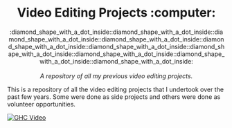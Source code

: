 <h1 align="center">Video Editing Projects :computer: </h1>

<div align="center">
  :diamond_shape_with_a_dot_inside::diamond_shape_with_a_dot_inside::diamond_shape_with_a_dot_inside::diamond_shape_with_a_dot_inside::diamond_shape_with_a_dot_inside::diamond_shape_with_a_dot_inside::diamond_shape_with_a_dot_inside::diamond_shape_with_a_dot_inside::diamond_shape_with_a_dot_inside::diamond_shape_with_a_dot_inside:
</div>

<br />

<div align="center">
  <i> A repository of all my previous video editing projects. </i>
</div>

This is a repository of all the video editing projects that I undertook over the past few years. 
Some were done as side projects and others were done as volunteer opportunities. 



[![GHC Video](https://i.imgur.com/6DIHJrP.png)](https://www.youtube.com/watch?v=ciyMuBmTeGY "GHC Video")
